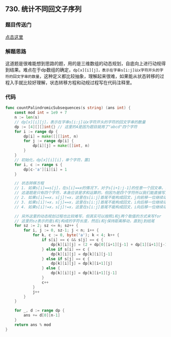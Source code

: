 ## 730. 统计不同回文子序列

### 题目传送门

[点击这里](https://leetcode.cn/problems/count-different-palindromic-subsequences/)

### 解题思路

这道题是很难能想到思路的题，用的是三维数组的动态规划，自底向上进行动规得到结果。难点在于dp数组的确定，`dp[x][i][j]，表示在字串s[i:j]以x字符开头的字符的回文字串的数量`，这种定义都比较抽象，理解起来很难，如果能从状态转移的过程入手就比较好理解，状态转移方程和动规过程写在代码注释里。

### 代码

```go
func countPalindromicSubsequences(s string) (ans int) {
	const mod int = 1e9 + 7
	n := len(s)
	// dp[x][i][j]，表示在字串s[i:j]以x字符开头的字符的回文字串的数量
	dp := [4][][]int{} // 这里的4是因为题目就用了"abcd"四个字符
	for i := range dp {
		dp[i] = make([][]int, n)
		for j := range dp[i] {
			dp[i][j] = make([]int, n)
		}
	}
	// 初始化，dp[x][i][i]，单个字符，置1
	for i, c := range s {
		dp[c-'a'][i][i] = 1
	}

	// 状态转移方程
	// 1. 如果s[i]==s[j]，在s[i]==x的情况下，对于s[i+1:j-1]的任意一个回文串，经过删减加上s[i]和s[j]就得到一个新的回文串，再加上xx和x这两种情况，所以要考虑到字符x的所有种情况，
	// 这道题是只有四个字符，本身应该是求和运算的，但因为是四个字符所以我们能直接写完整，dp[x][i][j] = 2 + dp['a'][i+1][j-1] + dp['a'][i+1][j-1] + dp['b'][i+1][j-1] + dp['c'][i+1][j-1] + dp['d'][i+1][j-1]
	// 2. 如果s[i]==x，s[j]!=x，这里在s[i:j]首尾不能构成回文，j向前移一位继续动态规划，dp[x][i][j] = dp[x][i][j-1]
	// 3. 如果s[i]!=x，s[j]==x，这里在s[i:j]首尾不能构成回文，i向后移一位继续动态规划，dp[x][i][j] = dp[x][i+1][j]
	// 4. 如果s[i]!=x，s[j]!=x，这里在s[i:j]首尾不能构成回文，i向后移一位继续动态规划，j向前移一位继续动态规划，dp[x][i][j] = dp[x][i+1][j-1]

	// 另外这里的动态规划过程也比较难写，但其实可以按照i和j两个取值的方式来写for
	// 这里的sz表示的是i和j构成的字符长度，然后i和j保持距离移动，直到j到结尾
	for sz := 2; sz <= n; sz++ {
		for i, j := 0, sz-1; j < n; i++ {
			for k, c := 0, byte('a'); k < 4; k++ {
				if s[i] == c && s[j] == c {
					dp[k][i][j] = (2 + dp[0][i+1][j-1] + dp[1][i+1][j-1] + dp[2][i+1][j-1] + dp[3][i+1][j-1]) % mod
				} else if s[i] == c {
					dp[k][i][j] = dp[k][i][j-1]
				} else if s[j] == c {
					dp[k][i][j] = dp[k][i+1][j]
				} else {
					dp[k][i][j] = dp[k][i+1][j-1]
				}
				c++
			}
			j++
		}
	}

	for _, d := range dp {
		ans += d[0][n-1]
	}
	return ans % mod
}

```